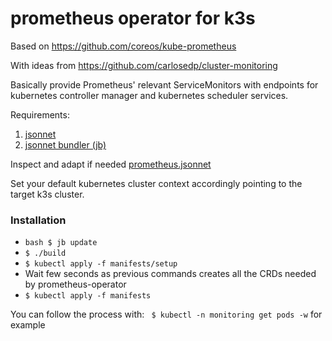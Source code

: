 # prometheus operator for k3s

Based on https://github.com/coreos/kube-prometheus 

With ideas from https://github.com/carlosedp/cluster-monitoring

Basically provide Prometheus' relevant ServiceMonitors with endpoints for kubernetes controller manager
and kubernetes scheduler services.

Requirements:
1. [jsonnet](https://github.com/google/jsonnet)
2. [jsonnet bundler (jb)](https://github.com/jsonnet-bundler/jsonnet-bundler)

Inspect and adapt if needed [prometheus.jsonnet](https://github.com/jeka/k3s-stuff/blob/master/prometheus/prometheus.jsonnet)

Set your default kubernetes cluster context accordingly pointing to the target k3s cluster.

### Installation

* `bash $ jb update`
* `$ ./build`
* `$ kubectl apply -f manifests/setup`
*  Wait few seconds as previous commands creates all the CRDs needed by prometheus-operator
* `$ kubectl apply -f manifests`

You can follow the process with:
` $ kubectl -n monitoring get pods -w` for example


